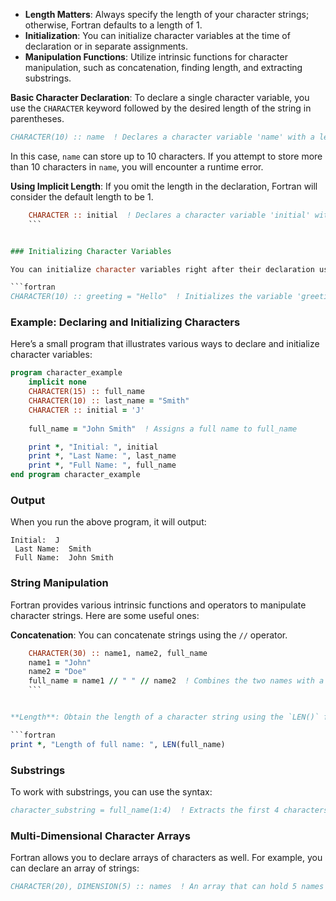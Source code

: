
- **Length Matters**: Always specify the length of your character strings; otherwise, Fortran defaults to a length of 1.
- **Initialization**: You can initialize character variables at the time of declaration or in separate assignments.
- **Manipulation Functions**: Utilize intrinsic functions for character manipulation, such as concatenation, finding length, and extracting substrings.





**Basic Character Declaration**: To declare a single character variable, you use the `CHARACTER` keyword followed by the desired length of the string in parentheses.

```fortran
CHARACTER(10) :: name  ! Declares a character variable 'name' with a length of 10
```

In this case, `name` can store up to 10 characters. If you attempt to store more than 10 characters in `name`, you will encounter a runtime error.


**Using Implicit Length**: If you omit the length in the declaration, Fortran will consider the default length to be 1.

```fortran
    CHARACTER :: initial  ! Declares a character variable 'initial' with a length of 1
    ```


### Initializing Character Variables

You can initialize character variables right after their declaration using the `=` assignment syntax:

```fortran
CHARACTER(10) :: greeting = "Hello"  ! Initializes the variable 'greeting' with the string "Hello"
```

### Example: Declaring and Initializing Characters

Here’s a small program that illustrates various ways to declare and initialize character variables:

```fortran
program character_example
    implicit none
    CHARACTER(15) :: full_name
    CHARACTER(10) :: last_name = "Smith"
    CHARACTER :: initial = 'J'
    
    full_name = "John Smith"  ! Assigns a full name to full_name

    print *, "Initial: ", initial
    print *, "Last Name: ", last_name
    print *, "Full Name: ", full_name
end program character_example
```

### Output

When you run the above program, it will output:

```text
Initial:  J
 Last Name:  Smith
 Full Name:  John Smith
```


### String Manipulation

Fortran provides various intrinsic functions and operators to manipulate character strings. Here are some useful ones:

**Concatenation**: You can concatenate strings using the `//` operator.

```fortran
    CHARACTER(30) :: name1, name2, full_name
    name1 = "John"
    name2 = "Doe"
    full_name = name1 // " " // name2  ! Combines the two names with a space in between
    ```


**Length**: Obtain the length of a character string using the `LEN()` function.

```fortran
print *, "Length of full name: ", LEN(full_name)
```


### Substrings

To work with substrings, you can use the syntax:

```fortran
character_substring = full_name(1:4)  ! Extracts the first 4 characters of full_name
```

### Multi-Dimensional Character Arrays

Fortran allows you to declare arrays of characters as well. For example, you can declare an array of strings:

```fortran
CHARACTER(20), DIMENSION(5) :: names  ! An array that can hold 5 names with a max length o
```




